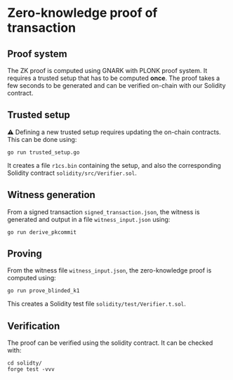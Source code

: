 # Zero-knowledge proof of transaction

## Proof system
The ZK proof is computed using GNARK with PLONK proof system. It requires a trusted setup that has to be computed **once**.
The proof takes a few seconds to be generated and can be verified on-chain with our Solidity contract.

## Trusted setup
:warning: Defining a new trusted setup requires updating the on-chain contracts. This can be done using:
```
go run trusted_setup.go
```
It creates a file `r1cs.bin` containing the setup, and also the corresponding Solidity contract `solidity/src/Verifier.sol`.

## Witness generation
From a signed transaction `signed_transaction.json`, the witness is generated and output in a file `witness_input.json` using:
```
go run derive_pkcommit
```

## Proving
From the witness file `witness_input.json`, the zero-knowledge proof is computed using:
```
go run prove_blinded_k1
```
This creates a Solidity test file `solidity/test/Verifier.t.sol`.

## Verification
The proof can be verified using the solidity contract. It can be checked with:
```
cd solidty/
forge test -vvv
```